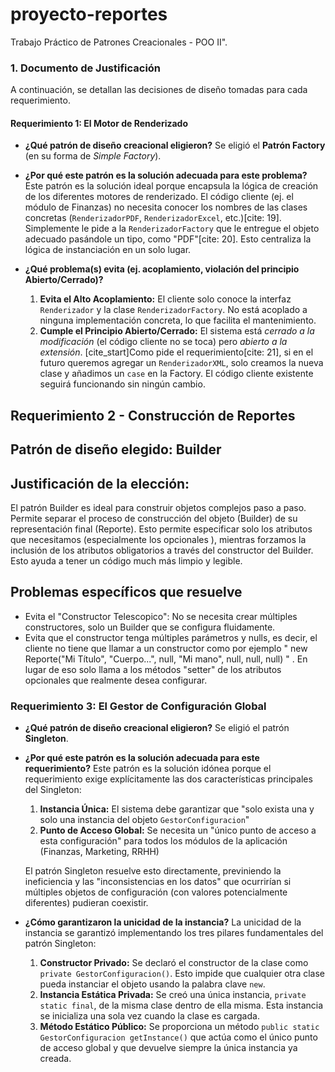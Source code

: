 # proyecto-reportes
Trabajo Práctico de Patrones Creacionales - POO II".

### 1. Documento de Justificación

A continuación, se detallan las decisiones de diseño tomadas para cada requerimiento.

#### Requerimiento 1: El Motor de Renderizado

* **¿Qué patrón de diseño creacional eligieron?**
    Se eligió el **Patrón Factory** (en su forma de *Simple Factory*).

* **¿Por qué este patrón es la solución adecuada para este problema?**
    Este patrón es la solución ideal porque encapsula la lógica de creación de los diferentes motores de renderizado. El código cliente (ej. el módulo de Finanzas) no necesita conocer los nombres de las clases concretas (`RenderizadorPDF`, `RenderizadorExcel`, etc.)[cite: 19]. Simplemente le pide a la `RenderizadorFactory` que le entregue el objeto adecuado pasándole un tipo, como "PDF"[cite: 20]. Esto centraliza la lógica de instanciación en un solo lugar.

* **¿Qué problema(s) evita (ej. acoplamiento, violación del principio Abierto/Cerrado)?**
    1.  **Evita el Alto Acoplamiento:** El cliente solo conoce la interfaz `Renderizador` y la clase `RenderizadorFactory`. No está acoplado a ninguna implementación concreta, lo que facilita el mantenimiento.
    2.  **Cumple el Principio Abierto/Cerrado:** El sistema está *cerrado a la modificación* (el código cliente no se toca) pero *abierto a la extensión*. [cite_start]Como pide el requerimiento[cite: 21], si en el futuro queremos agregar un `RenderizadorXML`, solo creamos la nueva clase y añadimos un `case` en la Factory. El código cliente existente seguirá funcionando sin ningún cambio.

## Requerimiento 2 - Construcción de Reportes

## Patrón de diseño elegido: Builder

## Justificación de la elección:

El patrón Builder es ideal para construir objetos complejos paso a paso. Permite separar el proceso de construcción del objeto (Builder) de su representación final (Reporte). Esto permite especificar solo los atributos que necesitamos (especialmente los opcionales ), mientras forzamos la inclusión de los atributos obligatorios  a través del constructor del Builder. Esto ayuda a tener un código much más limpio y legible.

## Problemas específicos que resuelve

- Evita el "Constructor Telescopico": No se necesita crear múltiples constructores, solo un Builder que se configura fluidamente.
- Evita que el constructor tenga múltiples parámetros y nulls, es decir, el cliente no tiene que llamar a un constructor como por ejemplo " new Reporte("Mi Título", "Cuerpo...", null, "Mi mano", null, null, null) " . En lugar de eso solo llama a los métodos "setter" de los atributos opcionales que realmente desea configurar.

### Requerimiento 3: El Gestor de Configuración Global
* **¿Qué patrón de diseño creacional eligieron?**
    Se eligió el patrón **Singleton**.

* **¿Por qué este patrón es la solución adecuada para este requerimiento?**
    Este patrón es la solución idónea porque el requerimiento exige explícitamente las dos características principales del Singleton:
    1.  **Instancia Única:** El sistema debe garantizar que "solo exista una y solo una instancia del objeto `GestorConfiguracion`"
    2.  **Punto de Acceso Global:** Se necesita un "único punto de acceso a esta configuración" para todos los módulos de la aplicación (Finanzas, Marketing, RRHH)

    El patrón Singleton resuelve esto directamente, previniendo la ineficiencia y las "inconsistencias en los datos" que ocurrirían si múltiples objetos de configuración (con valores potencialmente diferentes) pudieran coexistir.

* **¿Cómo garantizaron la unicidad de la instancia?**
    La unicidad de la instancia se garantizó implementando los tres pilares fundamentales del patrón Singleton:
    1.  **Constructor Privado:** Se declaró el constructor de la clase como `private GestorConfiguracion()`. Esto impide que cualquier otra clase pueda instanciar el objeto usando la palabra clave `new`.
    2.  **Instancia Estática Privada:** Se creó una única instancia, `private static final`, de la misma clase dentro de ella misma. Esta instancia se inicializa una sola vez cuando la clase es cargada.
    3.  **Método Estático Público:** Se proporciona un método `public static GestorConfiguracion getInstance()` que actúa como el único punto de acceso global y que devuelve siempre la única instancia ya creada.
